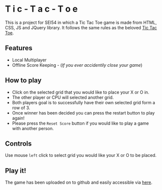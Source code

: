 # T i c - T a c - T o e

This is a project for SEI54 in which a Tic Tac Toe game is made from HTML, CSS, JS and JQuery library. It follows the same rules as the beloved [Tic Tac Toe](https://playtictactoe.org/).

## Features
- Local Multiplayer
- Offline Score Keeping - (*If you ever accidentily close your game*)


## How to play
 - Click on the selected grid that you would like to place your X or O in.
 - The other player or CPU will selected another grid.
 - Both players goal is to successfully have their own selected grid form a row of 3.
 - Once winner has been decided you can press the restart button to play again!
 - Please press the `Reset Score` button if you would like to play a game with another person.

## Controls

Use mouse `left` click to select grid you would like your X or O to be placed.

##  Play it!

The game has been uploaded on to github and easily accessible via [here](https://nelf-dev.github.io/project0/).

